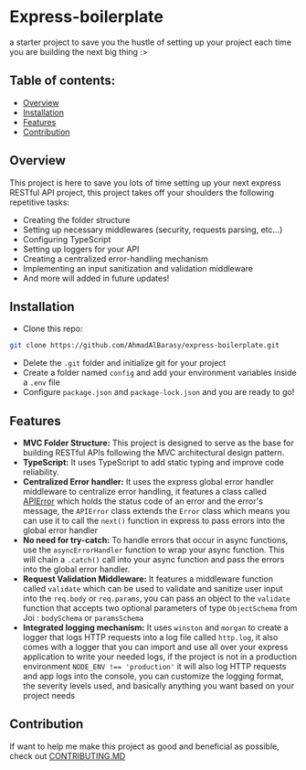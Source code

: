 # Express-boilerplate
a starter project to save you the hustle of setting up your project each time you are building the next big thing :>
## Table of contents:
- [Overview](#overview)
- [Installation](#installation)
- [Features](#features)
- [Contribution](#contribution)
## Overview
This project is here to save you lots of time setting up your next express RESTful API project, this project takes off your shoulders the following repetitive tasks:
* Creating the folder structure
* Setting up necessary middlewares (security, requests parsing, etc...)
* Configuring TypeScript
* Setting up loggers for your API
* Creating a centralized error-handling mechanism
* Implementing an input sanitization and validation middleware
* And more will added in future updates!
## Installation
* Clone this repo:
```bash
git clone https://github.com/AhmadAlBarasy/express-boilerplate.git
```
* Delete the `.git` folder and initialize git for your project
* Create a folder named `config` and add your environment variables inside a `.env` file
* Configure `package.json` and `package-lock.json` and you are ready to go!

## Features
* **MVC Folder Structure:** This project is designed to serve as the base for building RESTful APIs following the MVC architectural design pattern.
* **TypeScript:** It uses TypeScript to add static typing and improve code reliability.
* **Centralized Error handler:** It uses the express global error handler middleware to centralize error handling, it features a class called [APIError](https://github.com/AhmadAlBarasy/express-boilerplate/blob/main/src/types/classes/APIError.ts)
which holds the status code of an error and the error's message, the `APIError` class extends the `Error` class which means you can use it to call the `next()` function in express to pass errors into the global error handler
* **No need for try-catch:** To handle errors that occur in async functions, use the `asyncErrorHandler` function to wrap your async function. This will chain a `.catch()` call into your async function and pass the errors into the global error handler.
* **Request Validation Middleware:** It features a middleware function called `validate` which can be used to validate and sanitize user input into the `req.body` or `req.params`, you can pass an object to the `validate` function that accepts two optional parameters of type `ObjectSchema` from Joi :
`bodySchema` or `paramsSchema`
* **Integrated logging mechanism:** It uses `winston` and `morgan` to create a logger that logs HTTP requests into a log file called `http.log`, it also comes with a logger that you can import and use all over your express application to write your needed logs,
if the project is not in a production environment `NODE_ENV !== 'production'` it will also log HTTP requests and app logs into the console, you can customize the logging format, the severity levels used, and basically anything you want based on your project needs
## Contribution
If want to help me make this project as good and beneficial as possible, check out [CONTRIBUTING.MD](https://github.com/AhmadAlBarasy/express-boilerplate/blob/main/CONTRIBUTING.md)
